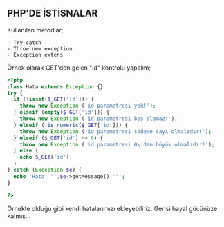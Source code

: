 ## PHP'DE İSTİSNALAR

Kullanılan metodlar;

    - Try-catch
    - Throw new exception
    - Exception extens

Örnek olarak GET'den gelen "id" kontrolu yapalım;

```php
<?php
class Hata extends Exception {}
try {
  if (!isset($_GET['id'])) {
    throw new Exception ('id parametresi yok!');
  } elseif (empty($_GET['id'])) {
    throw new Exception ('id parametresi boş olamaz!');
  } elseif (!is_numeric($_GET['id'])) {
    throw new Exception ('id parametresi sadece sayı olmalıdır!');
  } elseif ($_GET['id'] <= 0) {
    throw new Exception ('id parametresi 0\'dan büyük olmalıdır!');
  } else {
    echo $_GET['id'];
  }
} catch (Exception $e) {
  echo 'Hata: "'.$e->getMessage().'"';
}

?>
```

Örnekte olduğu gibi kendi hatalarımızı ekleyebiliriz. Gerisi hayal gücünüze kalmış...
